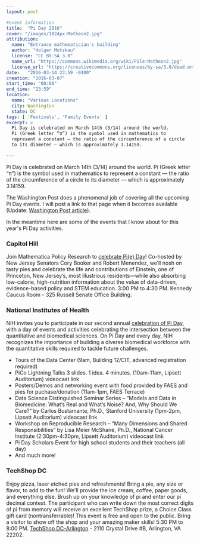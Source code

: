 ```yaml
---
layout: post

#event information
title:  "Pi Day 2016"
cover: "/images/1024px-Matheon2.jpg"
attribution:
  name: "Entrance mathematician's building"
  author: "Holger Motzkau"
  license: "CC BY-SA 3.0"
  name_url: "https://commons.wikimedia.org/wiki/File:Matheon2.jpg"
  license_url: "https://creativecommons.org/licenses/by-sa/3.0/deed.en"
date:   "2016-03-14 23:59 -0400"
creation: "2016-03-07"
start_time: "00:00"
end_time: "23:59"
location:
  name: "Various Locations"
  city: Washington
  state: DC
tags: [ 'Festivals', 'Family Events' ]
excerpt: >
  Pi Day is celebrated on March 14th (3/14) around the world. 
  Pi (Greek letter “π”) is the symbol used in mathematics to
  represent a constant — the ratio of the circumference of a circle
  to its diameter — which is approximately 3.14159.

---
```


Pi Day is celebrated on March 14th (3/14) around the world. Pi
(Greek letter “π”) is the symbol used in mathematics to represent
a constant — the ratio of the circumference of a circle to its
diameter — which is approximately 3.14159.

The Washington Post does a phenomenal job of covering all the upcoming
Pi Day events. I will post a link to that page when
it becomes available (Update: [Washington Post article](https://www.washingtonpost.com/news/going-out-guide/wp/2016/03/10/celebrate-pi-day-with-these-pastry-and-pizza-specials/)).

In the meantime here are some of the events that I know about for
this year's Pi Day activities.

### Capitol Hill

Join Mathematica Policy Research to [celebrate Pi(e) Day](https://www.eventbrite.com/e/pie-day-on-capitol-hill-tickets-21492423417?aff=ebrowse)! Co-hosted by
New Jersey Senators Cory Booker and Robert Menendez, we’ll nosh on
tasty pies and celebrate the life and contributions of Einstein, one of
Princeton, New Jersey’s, most illustrious residents—while also
absorbing low-calorie, high-nutrition information about the value of
data-driven, evidence-based policy and STEM education. 3:00 PM to 4:30
PM. Kennedy Caucus Room - 325 Russell Senate Office Building.

### National Institutes of Health

NIH invites you to participate in our second annual [celebration of 
Pi Day](https://datascience.nih.gov/PiDay2016), with
a day of events and activities celebrating the
intersection between the quantitative and biomedical sciences. 
On Pi Day and every day, NIH recognizes the importance of building a
diverse biomedical workforce with the quantitative skills required to
tackle future challenges.

* Tours of the Data Center (9am, Building 12/CIT, advanced registration required)
* PiCo Lightning Talks 3 slides. 1 idea. 4 minutes. (10am-11am, Lipsett Auditorium) videocast link
* Posters/Demos and networking event with food provided by FAES and pies for puchase/donation (11am-1pm, FAES Terrace)
* Data Science Distinguished Seminar Series – “Models and Data in Biomedicine: What’s Real and What’s Noise? And, Why Should We Care?” by Carlos Bustamante, Ph.D., Stanford University (1pm-2pm, Lipsett Auditorium) videocast link
* Workshop on Reproducible Research – “Many Dimensions and Shared Responsibilities” by Lisa Meier McShane, Ph.D., National Cancer Institute (2:30pm-4:30pm, Lipsett Auditorium) videocast link
* Pi Day Scholars Event for high school students and their teachers (all day)
* And much more!

### TechShop DC

Enjoy pizza, laser etched pies and refreshments! Bring a pie,
any size or flavor, to add to the fun! We'll provide the ice cream,
coffee, paper goods, and everything else. Brush up on your knowledge
of pi and enter our pi decimal contest. The participant who can write
down the most correct digits of pi from memory will receive an
excellent TechShop prize, a Choice Class gift card (nontransferrable)!
This event is free and open to the public. Bring a visitor to
show off the shop and your amazing maker skills! 5:30 PM to 8:00 PM.
[TechShop DC-Arlington](http://www.techshop.ws/Events.html?&action=detail&id=1942) - 2110 Crystal Drive #B, Arlington, VA 22202.

